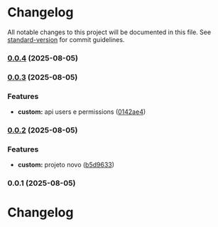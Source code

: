 # Changelog

All notable changes to this project will be documented in this file. See [standard-version](https://github.com/conventional-changelog/standard-version) for commit guidelines.

### [0.0.4](https://github.com/paulorogeriopb/laravel12-base-acl-api/compare/v0.0.3...v0.0.4) (2025-08-05)

### [0.0.3](https://github.com/paulorogeriopb/laravel12-base-acl-api/compare/v0.0.2...v0.0.3) (2025-08-05)


### Features

* **custom:** api users e permissions ([0142ae4](https://github.com/paulorogeriopb/laravel12-base-acl-api/commit/0142ae41d5972df5059d06bc59f0f9e9fd8b7b8b))

### [0.0.2](https://github.com/paulorogeriopb/laravel12-base-acl-api/compare/v0.0.1...v0.0.2) (2025-08-05)


### Features

* **custom:** projeto novo ([b5d9633](https://github.com/paulorogeriopb/laravel12-base-acl-api/commit/b5d9633fdefa7493f464f243108b82daa8ea70d5))

### 0.0.1 (2025-08-05)

# Changelog
